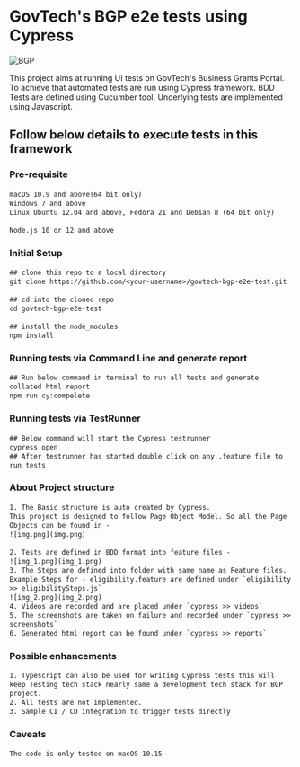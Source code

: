 # GovTech's BGP e2e tests using Cypress

![BGP](https://ned-static-resources.s3.ap-southeast-1.amazonaws.com/BGP.gif)

This project aims at running UI tests on GovTech's Business Grants Portal. To achieve that automated tests are run using Cypress framework.
BDD Tests are defined using Cucumber tool. Underlying tests are implemented using Javascript.

## Follow below details to execute tests in this framework

### Pre-requisite
    macOS 10.9 and above(64 bit only)
    Windows 7 and above
    Linux Ubuntu 12.04 and above, Fedora 21 and Debian 8 (64 bit only)
    
    Node.js 10 or 12 and above
    
### Initial Setup
    
    ## clone this repo to a local directory
    git clone https://github.com/<your-username>/govtech-bgp-e2e-test.git

    ## cd into the cloned repo
    cd govtech-bgp-e2e-test

    ## install the node_modules
    npm install

### Running tests via Command Line and generate report
    ## Run below command in terminal to run all tests and generate collated html report
    npm run cy:compelete

### Running tests via TestRunner
    ## Below command will start the Cypress testrunner 
    cypress open
    ## After testrunner has started double click on any .feature file to run tests

### About Project structure
    1. The Basic structure is auto created by Cypress.
    This project is designed to follow Page Object Model. So all the Page Objects can be found in -
    ![img.png](img.png)

    2. Tests are defined in BDD format into feature files -
    ![img_1.png](img_1.png)
    3. The Steps are defined into folder with same name as Feature files.
    Example Steps for - eligibility.feature are defined under `eligibility >> eligibilitySteps.js`
    ![img_2.png](img_2.png)
    4. Videos are recorded and are placed under `cypress >> videos`
    5. The screenshots are taken on failure and recorded under `cypress >> screenshots`
    6. Generated html report can be found under `cypress >> reports`


    
    
### Possible enhancements
    1. Typescript can also be used for writing Cypress tests this will keep Testing tech stack nearly same a development tech stack for BGP project.
    2. All tests are not implemented.
    3. Sample CI / CD integration to trigger tests directly

### Caveats
    The code is only tested on macOS 10.15
